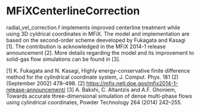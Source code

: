 # MFiXCenterlineCorrection

radial_vel_correction.f implements improved centerline treatment while using 3D cyldrical coordinates in MFiX. The model and implementation are based on the second-order scheme deeveloped by Fukagata and Kasagi [1]. The contribution is acknowledged in the MFiX 2014-1 release announcement [2]. More details regarding the model and its improvement to solid-gas flow simulations can be found in [3]. 

[1] K. Fukagata and N. Kasagi, Highly energy-conservative finite difference method for the cylindrical coordinate system, J. Comput. Phys. 181 (2) (September 2002) 478–498.
[2] https://mfix.netl.doe.gov/mfix2014-1-release-announcement/
[3] A. Bakshi, C. Altantzis and A.F. Ghoniem, Towards accurate three-dimensional simulation of dense multi-phase flows using cylindrical coordinates, Powder Technology 264 (2014) 242–255.
